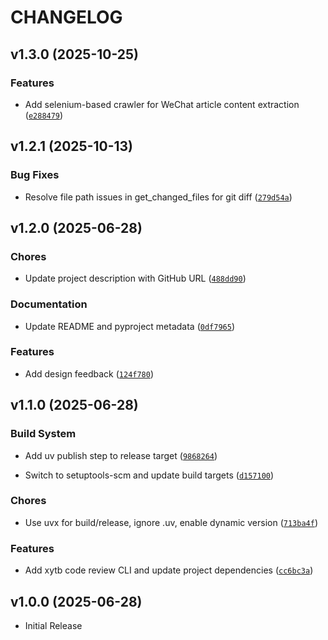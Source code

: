 # CHANGELOG

<!-- version list -->

## v1.3.0 (2025-10-25)

### Features

- Add selenium-based crawler for WeChat article content extraction
  ([`e288479`](https://github.com/you-n-g/toolbox/commit/e28847902b461495ed24f34ef2771f783d394605))


## v1.2.1 (2025-10-13)

### Bug Fixes

- Resolve file path issues in get_changed_files for git diff
  ([`279d54a`](https://github.com/you-n-g/toolbox/commit/279d54a4f712c963294b1d37771b0696a5334630))


## v1.2.0 (2025-06-28)

### Chores

- Update project description with GitHub URL
  ([`488dd90`](https://github.com/you-n-g/toolbox/commit/488dd908cd4ce1f95d825dc9901759c65af0727a))

### Documentation

- Update README and pyproject metadata
  ([`0df7965`](https://github.com/you-n-g/toolbox/commit/0df79652e8d9adf4503f38bcb12d868f0a1bc5f8))

### Features

- Add design feedback
  ([`124f780`](https://github.com/you-n-g/toolbox/commit/124f780b073137b2c04d66ab7e874ad4789d7a5e))


## v1.1.0 (2025-06-28)

### Build System

- Add uv publish step to release target
  ([`9868264`](https://github.com/you-n-g/toolbox/commit/9868264fc2e76a6de3bf088d723116b527b60f13))

- Switch to setuptools-scm and update build targets
  ([`d157100`](https://github.com/you-n-g/toolbox/commit/d1571007d0c16cb15b6fea8474b543cf8a9bc401))

### Chores

- Use uvx for build/release, ignore .uv, enable dynamic version
  ([`713ba4f`](https://github.com/you-n-g/toolbox/commit/713ba4fdc73a05dac14ca268f9345bfd78287cc2))

### Features

- Add xytb code review CLI and update project dependencies
  ([`cc6bc3a`](https://github.com/you-n-g/toolbox/commit/cc6bc3a26c2c7d1db277a2f3da8f1daec4c65851))


## v1.0.0 (2025-06-28)

- Initial Release
